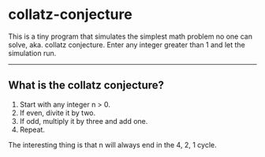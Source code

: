 # collatz-conjecture
This is a tiny program that simulates the simplest math problem no one can solve, aka. collatz conjecture. Enter any integer greater than 1 and let the simulation run.

***

## What is the collatz conjecture?

1. Start with any integer n > 0. 
2. If even, divite it by two.
3. If odd, multiply it by three and add one.
4. Repeat.

The interesting thing is that n will always end in the 4, 2, 1 cycle.
